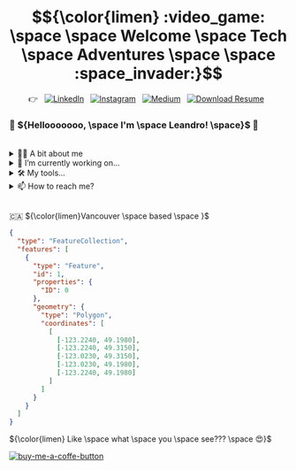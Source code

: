 # $${\color{limen} :video_game: \space \space Welcome \space Tech \space Adventures \space \space :space_invader:}$$
<p align="center">
  👉 &nbsp;
  <a href="https://www.linkedin.com/in/leandro-miranda-fahur-machado/" target="_blank"><img src="https://img.shields.io/badge/-LinkedIn-0077B5?style=plastic&logo=Linkedin&logoColor=white" alt="LinkedIn"></a>
  &nbsp;
  <a href="https://www.instagram.com/stories/leandrofahur/" target="_blank"><img src="https://img.shields.io/badge/-Instagram-E4405F?style=plastic&logo=Instagram&logoColor=white" alt="Instagram"></a>
  &nbsp;
  <a href="https://medium.com/@leandrofahur_" target="_blank"><img src="https://img.shields.io/badge/-Medium-333333?style=plastic&logo=Medium&logoColor=white" alt="Medium"></a>
  &nbsp;
  <a href="./assets/CV_Leandro_2024.pdf" target="_blank"><img src="https://img.shields.io/badge/-%E2%AC%87%20Resume%20-97CA00?style=plastic&logo=Download&logoColor=white" alt="Download Resume"></a>
  &nbsp;
</p>

### :wave: ${Hellooooooo, \space I'm \space Leandro! \space}$ 🤖

<br/>
<details>
  <summary>👨‍💻 A bit about me</summary>
  <br/>
  <p align="left">&nbsp; &nbsp; ▫️ Software Engineer 💻</p>
  <p align="left">&nbsp; &nbsp; ▫️ Fullstack Developer 🚀</p>
  <p align="left">&nbsp; &nbsp; ▫️ Team Work 👥 ∙ Innovation 🛸 ∙ Self-improvement 🎯</p>
  <p align="left">&nbsp; &nbsp; ▫️ 🇧🇷⌁🇨🇦</p> 
</details>

<details>
  <summary>🔭 I’m currently working  on...</summary>  
</details>

<details>
  <summary> 🛠 My tools...</summary>
  <table>
    <thead>
      <tr>
        <th>Category</th>
        <th>Technologies</th>
      </tr>
    </thead>
    <tbody>
      <tr>
        <td>Frontend</th>
        <td>                              
          <a href="https://reactjs.org/"><img src="https://img.shields.io/badge/-React-20232A?style=plastic&logo=react&logoColor=61DAFB22" alt="React"></a>
          &nbsp;
          <a href="https://vuejs.org/"><img src="https://img.shields.io/badge/-Vue.js-4FC08D?style=plastic&logo=vue.js&logoColor=61DAFB22" alt="Vue.js"></a>
          &nbsp;
          <a href="https://angular.io/"><img src="https://img.shields.io/badge/-Angular-DD0031?style=plastic&logo=angular&logoColor=61DAFB22" alt="Angular"></a>
        </td>
      </tr>
      <tr>
        <td>Backend</th>
        <td>          
            <a href="https://nodejs.org/"><img src="https://img.shields.io/badge/-Node.js-339933?style=plastic&logo=node.js&logoColor=white" alt="Node.js"></a>
            &nbsp;
            <a href="https://www.python.org/"><img src="https://img.shields.io/badge/-Python-3776AB?style=plastic&logo=python&logoColor=white" alt="Python"></a>
            &nbsp;
            <a href="https://en.wikipedia.org/wiki/C_(programming_language)"><img src="https://img.shields.io/badge/-C-A8B9CC?style=plastic&logo=c&logoColor=white" alt="C"></a>
            &nbsp;
            <a href="https://docs.microsoft.com/en-us/dotnet/csharp/"><img src="https://img.shields.io/badge/-C%23-239120?style=plastic&logo=c-sharp&logoColor=white" alt="C#"></a>
            &nbsp;
            <a href="https://www.cplusplus.com/"><img src="https://img.shields.io/badge/-C++-00599C?style=plastic&logo=c%2B%2B&logoColor=white" alt="C++"></a>
            &nbsp;
            <a href="https://www.java.com/"><img src="https://img.shields.io/badge/-Java-007396?style=plastic&logo=java&logoColor=white" alt="Java"></a>
            &nbsp;
            <a href="https://www.rust-lang.org/"><img src="https://img.shields.io/badge/-Rust-000000?style=plastic&logo=rust&logoColor=white" alt="Rust"></a>
        </td>
      </tr>
      <tr>
        <td>DevOps</th>
        <td>          
            <a href="https://aws.amazon.com/"><img src="https://img.shields.io/badge/-Amazon_AWS-232F3E?style=plastic&logo=amazonaws&logoColor=white" alt="Amazon AWS"></a>
            <a href="https://cloud.google.com/"><img src="https://img.shields.io/badge/-Google_Cloud-4285F4?style=plastic&logo=googlecloud&logoColor=white" alt="Google Cloud"></a>
            <a href="https://www.docker.com/"><img src="https://img.shields.io/badge/-Docker-2496ED?style=plastic&logo=docker&logoColor=white" alt="Docker"></a>
            <a href="https://kubernetes.io/"><img src="https://img.shields.io/badge/-Kubernetes-326CE5?style=plastic&logo=kubernetes&logoColor=white" alt="Kubernetes"></a>
        </td>
      </tr>
    </tbody>
  </table>
</details>

<details>
  <summary>📫 How to reach me?</summary>
</details>

<br/>

🇨🇦 ${\color{limen}Vancouver \space based \space }$
  ```geojson
  {
    "type": "FeatureCollection",
    "features": [
      {
        "type": "Feature",
        "id": 1,
        "properties": {
          "ID": 0
        },
        "geometry": {
          "type": "Polygon",
          "coordinates": [
            [
              [-123.2240, 49.1980],
              [-123.2240, 49.3150],
              [-123.0230, 49.3150],
              [-123.0230, 49.1980],
              [-123.2240, 49.1980] 
            ]
          ]
        }
      }
    ]
  }
  ```

${\color{limen} Like \space what \space you \space see??? \space 😍}$

[![buy-me-a-coffe-button]][buy-me-a-coffe-url]

<!-- Markdown shields and URLs -->

[linkedin-shield]: https://img.shields.io/badge/-LinkedIn-0077B5?style=for-the-badge&logo=Linkedin&logoColor=white
[linkedin-url]: https://www.linkedin.com/in/leandro-miranda-fahur-machado/
[medium-shield]: https://img.shields.io/badge/-Medium-333333?style=for-the-badge&logo=Medium&logoColor=white
[medium-url]: https://medium.com/@leandrofahur_
[buy-me-a-coffe-button]: https://www.buymeacoffee.com/assets/img/custom_images/yellow_img.png
[buy-me-a-coffe-url]: https://www.buymeacoffee.com/leandrofahy

<!--
  Usage example:
  [![linkedin-shield]][linkedin-url]  [![medium-shield]][medium-url]
-->
